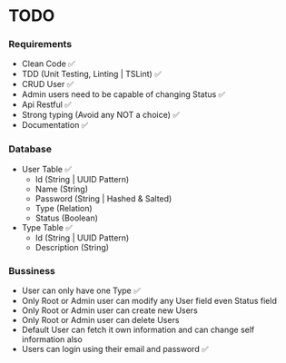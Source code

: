# TODO

### Requirements
* Clean Code ✅
* TDD (Unit Testing, Linting | TSLint) ✅
* CRUD User ✅
* Admin users need to be capable of changing Status ✅
* Api Restful ✅
* Strong typing (Avoid any NOT a choice) ✅
* Documentation ✅

### Database
* User Table ✅
    * Id (String | UUID Pattern)
    * Name (String)
    * Password (String | Hashed & Salted)
    * Type (Relation)
    * Status (Boolean)
* Type Table ✅
    * Id (String | UUID Pattern)
    * Description (String)

### Bussiness
* User can only have one Type ✅
* Only Root or Admin user can modify any User field even Status field
* Only Root or Admin user can create new Users
* Only Root or Admin user can delete Users
* Default User can fetch it own information and can change self information also
* Users can login using their email and password ✅
